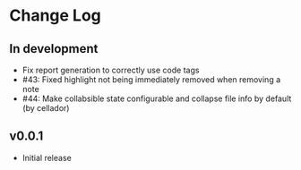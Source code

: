 # Change Log

## In development
- Fix report generation to correctly use code tags
- #43: Fixed highlight not being immediately removed when removing a note
- #44: Make collabsible state configurable and collapse file info by default (by cellador)

## v0.0.1

- Initial release